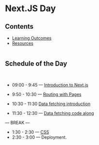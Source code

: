 # Next.JS Day

## Contents

- [Learning Outcomes](./learning-outcomes.md)
- [Resources](./resources.md)
<br /> <br />

## Schedule of the Day
<br />

- 09:00 - 9:45 — [Introduction to Next.js](https://github.com/Rawan96/next-js/blob/master/README.md)
- 9:50 - 10:30 — [Routing with Pages](https://github.com/rehabas/next-js-router)

- 10:30 - 11:30 [Data fetching introduction](https://docs.google.com/presentation/d/1KCeZjRkh_ZGe_HOmpd53dZ9bGW9P5Zu6DL7xm0rl_Bo/edit?usp=sharing
)
- 11:30 - 12:30 — [Data fetching code along ](https://github.com/LinaYahya/data-fetching)


— BREAK —

- 1:30 - 2:30 — [CSS](https://hackmd.io/DgNyNZx3Tum71XT1Fu4eRA
)
- 2:30 - 3:00 — Deployment.

